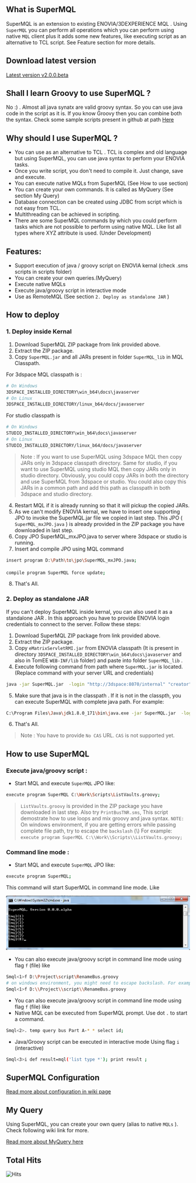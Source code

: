 ## What is SuperMQL
SuperMQL is an extension to existing ENOVIA/3DEXPERIENCE MQL . Using `SuperMQL` you can perform all operations which you can perform using native `MQL` client plus it adds some new features, like executing script as an alternative to TCL script. See Feature section for more details.

## Download latest version

[Latest version v2.0.0.beta](https://bit.ly/2xRRMEE)

<!---
https://github.com/fervort/SuperMQL/files/4405209/SuperMQL.v2.0.0.beta.zip
--->

## Shall I learn Groovy to use SuperMQL ?
No :) . Almost all java synatx are valid groovy syntax. So you can use java code in the script as it is. If you know Groovy then you can combine both the syntax. Check some sample scripts present in github at path [Here ](https://github.com/fervort/SuperMQL/tree/master/Scripts ) 

## Why should I use SuperMQL ?
  - You can use as an alternative to TCL . TCL is complex and old language but using SuperMQL, you can use java syntax to perform your ENOVIA tasks.
  - Once you write script, you don't need to compile it. Just change, save and execute.
  - You can execute native MQLs from SuperMQL (See How to use section)
  - You can create your own commands. It is called as MyQuery (See section My Query)
  - Database connection can be created using JDBC from script which is not easy from TCL.
  - Multithreading can be achieved in scripting. 
  - There are some SuperMQL commands by which you could perform tasks which are not possible to perform using native MQL. Like list all types where XYZ attribute is used. (Under Development)
  
## Features:
  - Support execution of java / groovy script on ENOVIA kernal (check .sms scripts in scripts folder)
  - You can create your own queries.(MyQuery)
  - Execute native MQLs
  - Execute java/groovy script in interactive mode
  - Use as RemoteMQL (See section `2. Deploy as standalone JAR` )
 
## How to deploy
### 1. Deploy inside Kernal
1. Download SuperMQL ZIP package from link provided above.
2. Extract the ZIP package.
3. Copy `SuperMQL.jar` and all JARs present in folder `SuperMQL_lib` in MQL Classpath. 

For 3dspace MQL classpath is :
```sh
# On Windows
3DSPACE_INSTALLED_DIRECTORY\win_b64\docs\javaserver
# On Linux
3DSPACE_INSTALLED_DIRECTORY/linux_b64/docs/javaserver
```
For studio classpath is   
```sh
# On Windows
STUDIO_INSTALLED_DIRECTORY\win_b64\docs\javaserver
# On Linux
STUDIO_INSTALLED_DIRECTORY/linux_b64/docs/javaserver
```

> Note : If you want to use SuperMQL using 3dspace MQL then copy JARs only in 3dspace classpath directory. Same for studio, if you want to use SuperMQL using studio MQL then copy JARs only in studio directory. Obviously, you could copy JARs in both the directory and use SuperMQL from 3dspace or studio. You could also copy this JARs in a common path and add this path as classpath in both 3dspace and studio directory.

4. Restart MQL if it is already running so that it will pickup the copied JARs.
5. As we can't modify ENOVIA kernal, we have to insert one supporting JPO to invoke the SuperMQL.jar file we copied in last step. This JPO ( `SuperMQL_mxJPO.java` ) is already provided in the ZIP package you have downloaded in last step.
6. Copy JPO SuperMQL_mxJPO.java to server where 3dspace or studio is running.
7. Insert and compile JPO using MQL command
```sh
insert program D:\Path\to\jpo\SuperMQL_mxJPO.java;

compile program SuperMQL force update;
```
8. That's All. 
### 2. Deploy as standalone JAR
If you can't deploy SuperMQL inside kernal, you can also used it as a standalone JAR . In this approach you have to provide ENOVIA login credentials to connect to the server. Follow these steps: 

1. Download SuperMQL ZIP package from link provided above.
2. Extract the ZIP package.
3. Copy `eMatrixServletRMI.jar` from ENOVIA classpath (It is present in directory `3DSPACE_INSTALLED_DIRECTORY\win_b64\docs\javaserver` and also in TomEE `WEB-INF/lib` folder) and paste into folder `SuperMQL_lib` .
4. Execute following command from path where `SuperMQL.jar` is located. (Replace command with your server URL and credentials)
```sh
java -jar SuperMQL.jar  -login "http://3dspace:8070/internal" "creator" "pass123" "eService Production"
```
5. Make sure that java is in the classpath . If it is not in the classpth, you can execute SuperMQL with complete java path. For example: 
```sh
C:\Program Files\Java\jdk1.8.0_171\bin\java.exe -jar SuperMQL.jar  -login "http://3dspace:8070/internal" "creator" "pass123" "eService Production"
```
6. That's All. 

> Note : You have to provide `No CAS` URL. `CAS` is not supported yet. 

## How to use SuperMQL
### Execute java/groovy script : 
- Start MQL and execute `SuperMQL` JPO like: 
```sh
execute program SuperMQL C:\Work\Scripts\ListVaults.groovy;
```
> `ListVaults.groovy` is provided in the ZIP package you have downloaded in last step. 
Also try `PrintBusTNR.sms`, This script demostrate how to use loops and mix groovy and java syntax.
`NOTE:` On windows environment, if you are getting errors while passing complete file path, try to escape the `backslash` (\\) For example: 
`execute program SuperMQL C:\\Work\\Scripts\\ListVaults.groovy;`

### Command line mode : 
- Start MQL and execute `SuperMQL` JPO like: 
```sh
execute program SuperMQL;
```
This command will start SuperMQL in command line mode. Like

![](Docs/images/SuperMQLCommandLineMode.png)

- You can also execute java/groovy script in command line mode using flag `f` (file) like
```sh
Smql<1>f D:\Project\script\RenameBus.groovy
# on windows environment, you might need to escape backslash. For example: 
Smql<1>f D:\\Project\\script\\RenameBus.groovy
```
- You can also execute java/groovy script in command line mode using flag `f` (file) like
- Native MQL can be executed from SuperMQL prompt. Use dot `.` to start a command.
```sh
Smql<2>. temp query bus Part A-* * select id; 
``` 
- Java/Groovy script can be executed in interactive mode Using flag `i` (interactive)
```sh
Smql<3>i def result=mql('list type *'); print result ; 
``` 

## SuperMQL Configuration

[Read more about configuration in wiki page ](https://github.com/fervort/SuperMQL/wiki/Configuration)

## My Query
Using SuperMQL, you can create your own query (alias to native `MQLs` ). Check following wiki link for more. 

[Read more about MyQuery here ](https://github.com/fervort/SuperMQL/wiki/My-Query)

## Total Hits

![Hits](https://hitcounter.pythonanywhere.com/count/tag.svg?url=https%3A%2F%2Fgithub.com%2Ffervort%2FSuperMQL)
